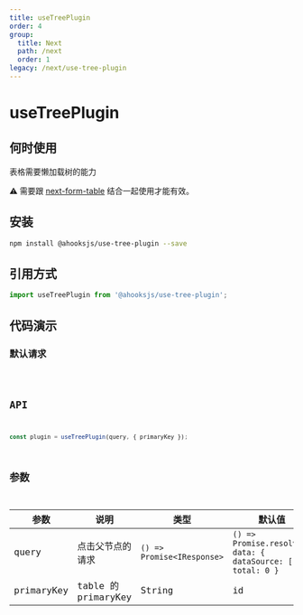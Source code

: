 ```yaml
---
title: useTreePlugin
order: 4
group:
  title: Next
  path: /next
  order: 1
legacy: /next/use-tree-plugin
---
```


# useTreePlugin

## 何时使用

表格需要懒加载树的能力

⚠️ 需要跟 [next-form-table](./next-form-table) 结合一起使用才能有效。

## 安装

```sh
npm install @ahooksjs/use-tree-plugin --save
```

## 引用方式

```js
import useTreePlugin from '@ahooksjs/use-tree-plugin';
```

## 代码演示

### 默认请求

<code src="./demo/default.tsx" />

## API

```js
const plugin = useTreePlugin(query, { primaryKey });
```

## 参数

| 参数       | 说明                | 类型                       | 默认值                                                       |
| ---------- | ------------------- | -------------------------- | ------------------------------------------------------------ |
| query      | 点击父节点的请求    | `() => Promise<IResponse>` | `() => Promise.resolve({ data: { dataSource: [], total: 0 }` |
| primaryKey | table 的 primaryKey | String                     | id                                                           |
